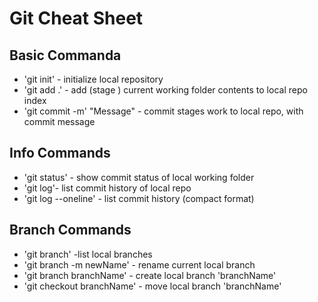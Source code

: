 # Git Cheat Sheet

## Basic Commanda
* 'git init' - initialize local repository
* 'git add .' - add (stage ) current working folder contents to local repo index
* 'git commit -m' "Message" - commit stages work to local repo, with commit message

## Info Commands

* 'git status' - show commit status of local working folder
* 'git log'- list commit history of local repo
* 'git log --oneline' - list commit history (compact format) 

## Branch Commands

* 'git branch' -list local branches
* 'git branch -m newName' - rename current local branch
* 'git branch branchName' - create local branch 'branchName'
* 'git checkout branchName' - move local branch 'branchName'

